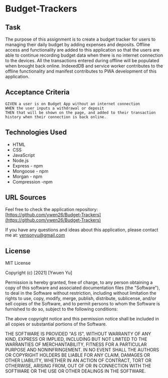 # Budget-Trackers

## Task

The purpose of this assignment is to create a budget tracker for users to managing their daily budget by adding expenses and deposits. Offline access and functionality are added to this application so that the users are able to continue recording budget data when there is no internet connection to the devices. All the transactions entered during offline will be populated when brought back online. IndexedDB and service worker contributes to the offline functionality and manifest contributes to PWA development of this application.

## Acceptance Criteria

```
GIVEN a user is on Budget App without an internet connection
WHEN the user inputs a withdrawal or deposit
THEN that will be shown on the page, and added to their transaction history when their connection is back online.
```

## Technologies Used

* HTML
* CSS
* JavaScript
* Node.js
* Express - npm
* Mongoose - npm
* Morgan - npm
* Compression -npm

## URL Sources

Feel free to check the application repository: [https://github.com/ywen26/Budget-Trackers](https://github.com/ywen26/Budget-Trackers)

If you have any questions and ideas about this application, please contact me at: <yensonyu@gmail.com>

## License

MIT License

Copyright (c) [2021] [Ywuen Yu]

Permission is hereby granted, free of charge, to any person obtaining a copy of this software and associated documentation files (the "Software"), to deal in the Software without restriction, including without limitation the rights to use, copy, modify, merge, publish, distribute, sublicense, and/or sell copies of the Software, and to permit persons to whom the Software is furnished to do so, subject to the following conditions:

The above copyright notice and this permission notice shall be included in all copies or substantial portions of the Software.

THE SOFTWARE IS PROVIDED "AS IS", WITHOUT WARRANTY OF ANY KIND, EXPRESS OR IMPLIED, INCLUDING BUT NOT LIMITED TO THE WARRANTIES OF MERCHANTABILITY, FITNESS FOR A PARTICULAR PURPOSE AND NONINFRINGEMENT. IN NO EVENT SHALL THE AUTHORS OR COPYRIGHT HOLDERS BE LIABLE FOR ANY CLAIM, DAMAGES OR OTHER LIABILITY, WHETHER IN AN ACTION OF CONTRACT, TORT OR OTHERWISE, ARISING FROM, OUT OF OR IN CONNECTION WITH THE SOFTWARE OR THE USE OR OTHER DEALINGS IN THE SOFTWARE.